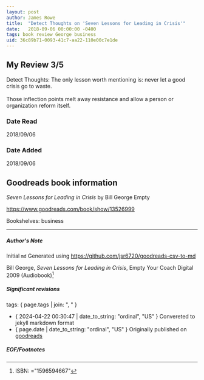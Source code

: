```yaml
---
layout: post
author: James Rowe
title:  "Detect Thoughts on 'Seven Lessons for Leading in Crisis'"
date:   2018-09-06 00:00:00 -0400
tags: book review George business
uid: 36c89b71-0093-41c7-aa22-110e00c7e1de
---
```


<!-- highly dependent on how you personally use jekyll templates, and how you want this to show up -->

## My Review 3/5

Detect Thoughts: The only lesson worth mentioning is: never let a good crisis go to waste.<br/><br/>Those inflection points melt away resistance and allow a person or organization reform itself.

### Date Read
2018/09/06

### Date Added
2018/09/06

## Goodreads book information

*Seven Lessons for Leading in Crisis* by Bill  George
Empty

https://www.goodreads.com/book/show/13526999

Bookshelves: business

---

##### Author's Note

Initial `md` Generated using https://github.com/jsr6720/goodreads-csv-to-md

Bill  George, *Seven Lessons for Leading in Crisis*, Empty Your Coach Digital 2009 (Audiobook)[^1]

##### Significant revisions

tags: { page.tags | join: ", " } <!-- todo move this somewhere -->

- { 2024-04-22 00:30:47 | date_to_string: "ordinal", "US" } Convereted to jekyll markdown format 
- { page.date | date_to_string: "ordinal", "US" } Originally published on [goodreads](https://www.goodreads.com)

##### EOF/Footnotes

[^1]: ISBN: ="1596594667"